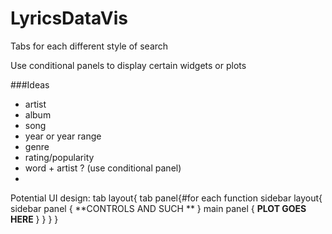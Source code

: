 # LyricsDataVis

Tabs for each different style of search

Use conditional panels to display certain widgets or plots

###Ideas 
- artist
- album
- song
- year or year range
- genre
- rating/popularity 
- word + artist ? (use conditional panel)
- 


Potential UI design:
  tab layout{
    tab panel{#for each function
      sidebar layout{
        sidebar panel {
         **CONTROLS  AND SUCH **
        }
        main panel {
          **PLOT GOES HERE**
        }
      }
    }
  }
